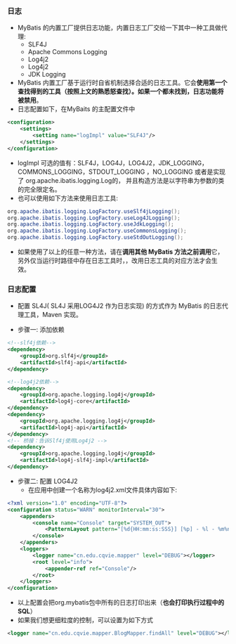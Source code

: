 ### 日志

* MyBatis 的内置工厂提供日志功能，内置日志工厂交给一下其中一种工具做代理:
  * SLF4J
  * Apache Commons Logging
  * Log4j2
  * Log4j2
  * JDK Logging
* MyBatis 内置工厂基于运行时自省机制选择合适的日志工具。它会**使用第一个查找得到的工具（按照上文的熟悉怒查找）。如果一个都未找到，日志功能将被禁用**。
* 日志配置如下，在MyBaits 的主配置文件中
```xml
<configuration>
    <settings>
        <setting name="logImpl" value="SLF4J"/>
    </settings>
</configuration>    
```
* logImpl 可选的值有：SLF4J，LOG4J，LOG4J2，JDK_LOGGING，COMMONS_LOGGING，STDOUT_LOGGING ，NO_LOGGING	或者是实现了 org.apache.ibatis.logging.Log的， 并且构造方法是以字符串为参数的类的完全限定名。
* 也可以使用如下方法来使用日志工具:
```java
org.apache.ibatis.logging.LogFactory.useSlf4jLogging();
org.apache.ibatis.logging.LogFactory.useLog4JLogging();
org.apache.ibatis.logging.LogFactory.useJdkLogging();
org.apache.ibatis.logging.LogFactory.useCommonsLogging();
org.apache.ibatis.logging.LogFactory.useStdOutLogging();
```
* 如果使用了以上的任意一种方法，请在**调用其他 MyBatis 方法之前调用**它，另外仅当运行时路径中存在日志工具时，，改用日志工具的对应方法才会生效。

### 日志配置
* 配置 SL4J( SL4J 采用LOG4J2 作为日志实现) 的方式作为 MyBatis 的日志代理工具，Maven 实现。

* 步骤一: 添加依赖
```xml
<!--slf4j依赖-->
<dependency>
    <groupId>org.slf4j</groupId>
    <artifactId>slf4j-api</artifactId>
</dependency>

<!--log4j2依赖-->
<dependency>
    <groupId>org.apache.logging.log4j</groupId>
    <artifactId>log4j-core</artifactId>
</dependency>
<dependency>
    <groupId>org.apache.logging.log4j</groupId>
    <artifactId>log4j-api</artifactId>
</dependency>
<!-- 桥接：告诉Slf4j使用Log4j2 -->
<dependency>
    <groupId>org.apache.logging.log4j</groupId>
    <artifactId>log4j-slf4j-impl</artifactId>
</dependency>
```
* 步骤二: 配置 LOG4J2 
  * 在应用中创建一个名称为log4j2.xml文件具体内容如下: 
```xml
<?xml version="1.0" encoding="UTF-8"?>
<configuration status="WARN" monitorInterval="30">
    <appenders>
        <console name="Console" target="SYSTEM_OUT">
            <PatternLayout pattern="[%d{HH:mm:ss:SSS}] [%p] - %l - %m%n"/>
        </console>
    </appenders>
    <loggers>
        <logger name="cn.edu.cqvie.mapper" level="DEBUG"></logger>
        <root level="info">
            <appender-ref ref="Console"/>
        </root>
    </loggers>
</configuration>
```
  * 以上配置会把org.mybatis包中所有的日志打印出来（**也会打印执行过程中的SQL**）
  * 如果我们想更细粒度的控制，可以设置为如下方式
```xml
<logger name="cn.edu.cqvie.mapper.BlogMapper.findAll" level="DEBUG"></logger>
```
